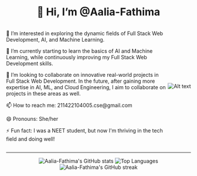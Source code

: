 <h1 align="center">👋 Hi, I’m @Aalia-Fathima</h1>

<div style="display: flex; justify-content: space-between; align-items: center;">
  <div style="flex: 1;">
    <p>👀 I’m interested in exploring the dynamic fields of Full Stack Web Development, AI, and Machine Learning.</p>
    <p>🌱 I’m currently starting to learn the basics of AI and Machine Learning, while continuously improving my Full Stack Web Development skills.</p>
    <p>💞️ I’m looking to collaborate on innovative real-world projects in Full Stack Web Development. In the future, after gaining more expertise in AI, ML, and Cloud Engineering, I aim to collaborate on projects in these areas as well.</p>
    <p>📫 How to reach me: 211422104005.cse@gmail.com</p>
    <p>😄 Pronouns: She/her</p>
    <p>⚡ Fun fact: I was a NEET student, but now I'm thriving in the tech field and doing well!</p>
  </div>
  <div align="center">
    <img src="https://drive.google.com/uc?id=1htOhqK7ViDOhCLUT95cNZm70eJwkexPS" alt="Alt text">
  </div>
</div>
<hr>
<div align="center">
  <img src="https://github-readme-stats.vercel.app/api?username=Aalia-Fathima&show_icons=true&theme=radical" alt="Aalia-Fathima's GitHub stats">
  <img src="https://github-readme-stats.vercel.app/api/top-langs/?username=Aalia-Fathima&layout=compact&theme=radical" alt="Top Languages">
  <br>
  <img src="https://github-readme-streak-stats.herokuapp.com/?user=Aalia-Fathima&theme=radical" alt="Aalia-Fathima's GitHub streak">
</div>
<!---
Aalia-Fathima/Aalia-Fathima is a ✨ special ✨ repository because its `README.md` (this file) appears on your GitHub profile.
You can click the Preview link to take a look at your changes.
--->
